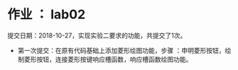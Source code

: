 # 作业 ： lab02

 提交日期：2018-10-27，实现实验二要求的功能，共提交了1次。</font>

   + 第一次提交：在原有代码基础上添加菱形绘图功能，步骤 ：申明菱形按钮，绘制菱形按钮，连接菱形按键响应槽函数，响应槽函数绘图功能。
